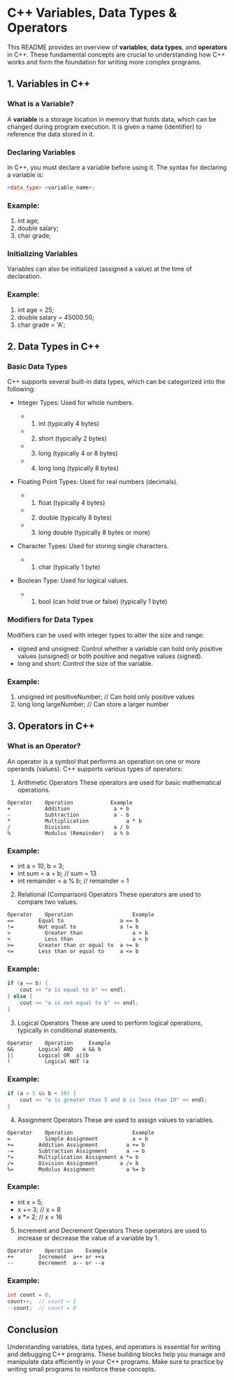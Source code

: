 # C++ Variables, Data Types & Operators

This README provides an overview of **variables**, **data types**, and **operators** in C++. These fundamental concepts are crucial to understanding how C++ works and form the foundation for writing more complex programs.

## 1. Variables in C++

### What is a Variable?
A **variable** is a storage location in memory that holds data, which can be changed during program execution. It is given a name (identifier) to reference the data stored in it.

### Declaring Variables
In C++, you must declare a variable before using it. The syntax for declaring a variable is:
```cpp
<data_type> <variable_name>;
```

### Example:
1. int age;
2. double salary;
3. char grade;

### Initializing Variables
Variables can also be initialized (assigned a value) at the time of declaration.

### Example:
1. int age = 25;
2. double salary = 45000.50;
3. char grade = 'A';

## 2. Data Types in C++

### Basic Data Types
C++ supports several built-in data types, which can be categorized into the following:

- Integer Types: Used for whole numbers.
  - 1. int (typically 4 bytes)
  - 2. short (typically 2 bytes)
  - 3. long (typically 4 or 8 bytes)
  - 4. long long (typically 8 bytes)

- Floating Point Types: Used for real numbers (decimals).
  - 1. float (typically 4 bytes)
  - 2. double (typically 8 bytes)
  - 3. long double (typically 8 bytes or more)

- Character Types: Used for storing single characters.
  - 1. char (typically 1 byte)

- Boolean Type: Used for logical values.
  - 1. bool (can hold true or false) (typically 1 byte)

### Modifiers for Data Types
Modifiers can be used with integer types to alter the size and range:

- signed and unsigned: Control whether a variable can hold only positive values (unsigned) or both positive and negative values (signed).
- long and short: Control the size of the variable.

### Example:
1. unsigned int positiveNumber;   // Can hold only positive values
2. long long largeNumber;         // Can store a larger number

## 3. Operators in C++

### What is an Operator?
An operator is a symbol that performs an operation on one or more operands (values). C++ supports various types of operators:

1. Arithmetic Operators
These operators are used for basic mathematical operations.
```
Operator	Operation	         Example
+	        Addition	          a + b
-	        Subtraction	          a - b
*	        Multiplication	          a * b
/	        Division	          a / b
%	        Modulus (Remainder)	  a % b
```

### Example:
- int a = 10, b = 3;
- int sum = a + b;       // sum = 13
- int remainder = a % b; // remainder = 1

2. Relational (Comparison) Operators
These operators are used to compare two values.
```
Operator	Operation	                Example
==	      Equal to	                a == b
!=	      Not equal to	            a != b
>	        Greater than	            a > b
<	        Less than	                a < b
>=	      Greater than or equal to	a >= b
<=	      Less than or equal to	    a <= b
```

### Example:
```cpp
if (a == b) {
    cout << "a is equal to b" << endl;
} else {
    cout << "a is not equal to b" << endl;
}
```

3. Logical Operators
These are used to perform logical operations, typically in conditional statements.
```
Operator	Operation	  Example
&&	      Logical AND	a && b
||        Logical OR  a||b
!	        Logical NOT	!a
```

### Example:
```cpp
if (a > 5 && b < 10) {
    cout << "a is greater than 5 and b is less than 10" << endl;
}
```

4. Assignment Operators
These are used to assign values to variables.
```
Operator	Operation	                Example
=	        Simple Assignment	        a = b
+=	      Addition Assignment	      a += b
-=	      Subtraction Assignment	  a -= b
*=	      Multiplication Assignment	a *= b
/=	      Division Assignment     	a /= b
%=	      Modulus Assignment	      a %= b
```

### Example:
- int x = 5;
- x += 3;  // x = 8
- x *= 2;  // x = 16

5. Increment and Decrement Operators
These operators are used to increase or decrease the value of a variable by 1.
```
Operator	Operation	 Example
++	      Increment	 a++ or ++a
--	      Decrement	 a-- or --a
```

### Example:
```cpp
int count = 0;
count++;  // count = 1
--count;  // count = 0
```

## Conclusion
Understanding variables, data types, and operators is essential for writing and debugging C++ programs. These building blocks help you manage and manipulate data efficiently in your C++ programs. Make sure to practice by writing small programs to reinforce these concepts.
